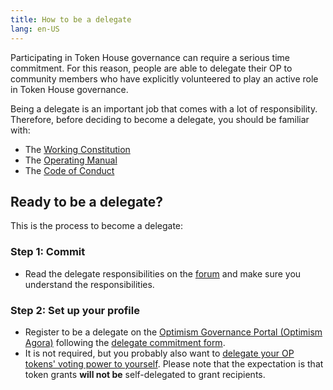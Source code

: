 ```yaml
---
title: How to be a delegate
lang: en-US
---
```

    

Participating in Token House governance can require a serious time commitment. 
For this reason, people are able to delegate their OP to community members who have explicitly volunteered to play an active role in Token House governance. 

Being a delegate is an important job that comes with a lot of responsibility. Therefore, before deciding to become a delegate, you should be familiar with:

* The [Working Constitution](https://gov.optimism.io/t/working-constitution-of-the-optimism-collective/55)
* The [Operating Manual](https://github.com/ethereum-optimism/OPerating-manual/blob/main/manual.md)
* The [Code of Conduct](https://gov.optimism.io/t/code-of-conduct/5751)


## Ready to be a delegate?

This is the process to become a delegate:

### Step 1: Commit

* Read the delegate responsibilities on the [forum](https://gov.optimism.io/t/delegate-commitments/235) and make sure you understand the responsibilities. 


### Step 2: Set up your profile  

* Register to be a delegate on the [Optimism Governance Portal (Optimism Agora)](https://vote.optimism.io/) following the [delegate commitment form](https://gov.optimism.io/t/delegate-commitments/235).
* It is not required, but you probably also want to [delegate your OP tokens' voting power to yourself](https://vote.optimism.io/).
  Please note that the expectation is that token grants **will not be** self-delegated to grant recipients.
